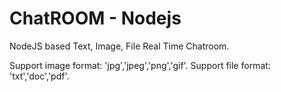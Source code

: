 # ChatROOM - Nodejs
NodeJS based Text, Image, File Real Time Chatroom.

Support image format: 'jpg','jpeg','png','gif'.
Support file format: 'txt','doc','pdf'.

